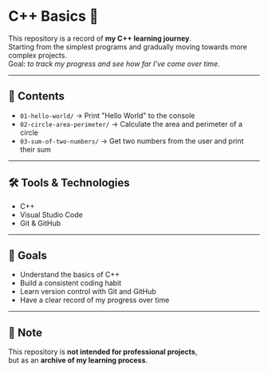 # C++ Basics 🚀

This repository is a record of **my C++ learning journey**.  
Starting from the simplest programs and gradually moving towards more complex projects.  
Goal: *to track my progress and see how far I’ve come over time.*

---

## 📂 Contents

- `01-hello-world/` → Print "Hello World" to the console
- `02-circle-area-perimeter/` → Calculate the area and perimeter of a circle
- `03-sum-of-two-numbers/` → Get two numbers from the user and print their sum


---

## 🛠 Tools & Technologies
- C++  
- Visual Studio Code 
- Git & GitHub  

---

## 🎯 Goals
- Understand the basics of C++  
- Build a consistent coding habit  
- Learn version control with Git and GitHub  
- Have a clear record of my progress over time  

---

## 📌 Note
This repository is **not intended for professional projects**,  
but as an **archive of my learning process**.
